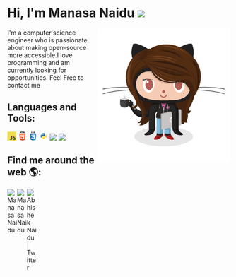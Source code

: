 # Hi, I'm Manasa Naidu <img src="https://media.giphy.com/media/hvRJCLFzcasrR4ia7z/giphy.gif" width="25px">

<p>
<img src = "https://github.com/DeepaPrasanna/DeepaPrasanna/blob/master/images/femalecodertocat.png" width = "300" height = "300" align = "right">
 
 
I'm a computer science engineer who is passionate about making open-source more accessible.I love programming and am currently looking for opportunities. Feel Free to contact me
</p>

## Languages and Tools:  

<code><img height="20" src="https://raw.githubusercontent.com/github/explore/80688e429a7d4ef2fca1e82350fe8e3517d3494d/topics/javascript/javascript.png"></code>
<code><img height="20" src="https://github.com/github/explore/blob/main/topics/html/html.png?raw=true"></code>
<code><img height="20" src="https://github.com/github/explore/blob/main/topics/css/css.png?raw=true"></code>
<code><img height="20" src="https://github.com/github/explore/blob/main/topics/python/python.png?raw=true"></code>
<code><img height="20" src="https://cdn.iconscout.com/icon/free/png-512/c-programming-569564.png"></code>
<code><img height="20" src="https://git-scm.com/images/logos/downloads/Git-Icon-1788C.png"></code>

## Find me around the web 🌎:  
 <a href="#"> <img align="left" alt="Manasa Naidu" width="22px" src="https://raw.githubusercontent.com/peterthehan/peterthehan/f9fd89c63d9f8c577d9a5c2c08dfd443b60bc4fa/assets/facebook.svg" /> </a> 
 <a href="https://www.linkedin.com/in/manasanaidubandi/"> <img align="left" alt="Manasa Naidu" width="22px" src="https://raw.githubusercontent.com/peterthehan/peterthehan/master/assets/linkedin.svg" /> </a>
 <a href="https://twitter.com/abhisheknaiidu">
  <img align="left" alt="Abhishek Naidu | Twitter" width="22px" src="https://raw.githubusercontent.com/peterthehan/peterthehan/master/assets/twitter.svg" />
</a>
